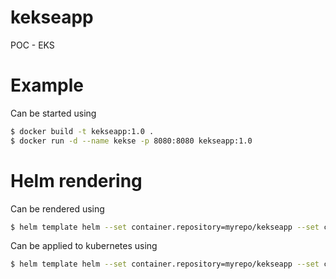 # kekseapp
POC - EKS

# Example

Can be started using

```bash
$ docker build -t kekseapp:1.0 .
$ docker run -d --name kekse -p 8080:8080 kekseapp:1.0
```

# Helm rendering

Can be rendered using

```bash
$ helm template helm --set container.repository=myrepo/kekseapp --set container.tag=1.0 --set ingress.domain=example.com
```

Can be applied to kubernetes using

```bash
$ helm template helm --set container.repository=myrepo/kekseapp --set container.tag=1.0 --set ingress.domain=example.com | kubectl apply -f -
```
